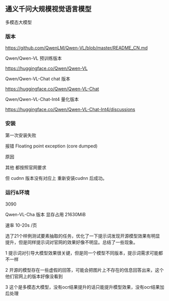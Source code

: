 ## 通义千问大规模视觉语言模型 

多模态大模型

### 版本 

https://github.com/QwenLM/Qwen-VL/blob/master/README_CN.md

Qwen/Qwen-VL 预训练版本

https://huggingface.co/Qwen/Qwen-VL

Qwen/Qwen-VL-Chat chat 版本

https://huggingface.co/Qwen/Qwen-VL-Chat

Qwen/Qwen-VL-Chat-Int4 量化版本

https://huggingface.co/Qwen/Qwen-VL-Chat-Int4/discussions



### 安装

第一次安装失败

报错 Floating point exception (core dumped) 

原因

其他 都按照官网要求

但 cudnn 版本没有对应上 重新安装cudnn 后成功。



### 运行&环境

3090 

Qwen-VL-Cha 版本 显存占用 21630MiB 

速率 10-20s /页



选了21个样例测试要素抽取的任务，优化了一下提示词发现开源模型效果有明显提升，但是同样提示词对官网的效果好像不明显。总结了一些现象。

1 提示词对引导大模型效果很关键，但是同一个模型不同版本，提示词需求可能都不一样

2 开源的模型存在一些虚假的回答，可能会把图片上不存在的信息回答出来，这个他们官网上的版本好像没看到

3 这个是多模态大模型，没有ocr结果提升的话只能提升模型效果，没有ocr结果加后处理